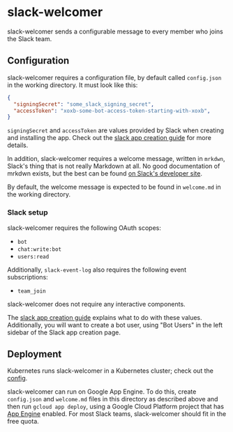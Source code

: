 # slack-welcomer

slack-welcomer sends a configurable message to every member who joins the Slack team.

## Configuration

slack-welcomer requires a configuration file, by default called `config.json` in the working
directory. It must look like this:

```json
{
  "signingSecret": "some_slack_signing_secret",
  "accessToken": "xoxb-some-bot-access-token-starting-with-xoxb",
}
```

`signingSecret` and `accessToken` are values provided by Slack when creating and
installing the app. Check out the [slack app creation guide][app-creation] for more details.

In addition, slack-welcomer requires a welcome message, written in `mrkdwn`, Slack's thing that is
not really Markdown at all. No good documentation of mrkdwn exists, but the best can be found
[on Slack's developer site](https://api.slack.com/docs/message-formatting).

By default, the welcome message is expected to be found in `welcome.md` in the working directory.

### Slack setup

slack-welcomer requires the following OAuth scopes:

- `bot`
- `chat:write:bot`
- `users:read`

Additionally, `slack-event-log` also requires the following event subscriptions:

- `team_join`

slack-welcomer does not require any interactive components.

The [slack app creation guide][app-creation] explains what to do with these values. Additionally,
you will want to create a bot user, using "Bot Users" in the left sidebar of the Slack app creation
page.

## Deployment

Kubernetes runs slack-welcomer in a Kubernetes cluster; check out the [config](../cluster/slack-welcomer).

slack-welcomer can run on Google App Engine. To do this, create `config.json` and `welcome.md` files in this
directory as described above and then run `gcloud app deploy`, using a Google Cloud Platform project
that has [App Engine](https://console.cloud.google.com/appengine) enabled. For most Slack teams,
slack-welcomer should fit in the free quota.

[app-creation]: ../docs/app-creation.md
